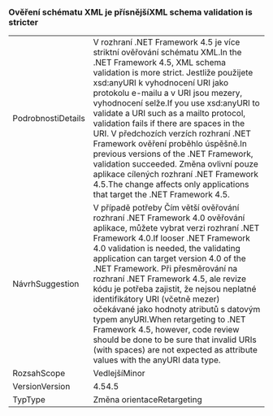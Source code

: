 ### <a name="xml-schema-validation-is-stricter"></a><span data-ttu-id="3c8d0-101">Ověření schématu XML je přísnější</span><span class="sxs-lookup"><span data-stu-id="3c8d0-101">XML schema validation is stricter</span></span>

|   |   |
|---|---|
|<span data-ttu-id="3c8d0-102">Podrobnosti</span><span class="sxs-lookup"><span data-stu-id="3c8d0-102">Details</span></span>|<span data-ttu-id="3c8d0-103">V rozhraní .NET Framework 4.5 je více striktní ověřování schématu XML.</span><span class="sxs-lookup"><span data-stu-id="3c8d0-103">In the .NET Framework 4.5, XML schema validation is more strict.</span></span> <span data-ttu-id="3c8d0-104">Jestliže použijete xsd:anyURI k vyhodnocení URI jako protokolu e-mailu a v URI jsou mezery, vyhodnocení selže.</span><span class="sxs-lookup"><span data-stu-id="3c8d0-104">If you use xsd:anyURI to validate a URI such as a mailto protocol, validation fails if there are spaces in the URI.</span></span> <span data-ttu-id="3c8d0-105">V předchozích verzích rozhraní .NET Framework ověření proběhlo úspěšně.</span><span class="sxs-lookup"><span data-stu-id="3c8d0-105">In previous versions of the .NET Framework, validation succeeded.</span></span> <span data-ttu-id="3c8d0-106">Změna ovlivní pouze aplikace cílených rozhraní .NET Framework 4.5.</span><span class="sxs-lookup"><span data-stu-id="3c8d0-106">The change affects only applications that target the .NET Framework 4.5.</span></span>|
|<span data-ttu-id="3c8d0-107">Návrh</span><span class="sxs-lookup"><span data-stu-id="3c8d0-107">Suggestion</span></span>|<span data-ttu-id="3c8d0-108">V případě potřeby Čím větší ověřování rozhraní .NET Framework 4.0 ověřování aplikace, můžete vybrat verzi rozhraní .NET Framework 4.0.</span><span class="sxs-lookup"><span data-stu-id="3c8d0-108">If looser .NET Framework 4.0 validation is needed, the validating application can target version 4.0 of the .NET Framework.</span></span> <span data-ttu-id="3c8d0-109">Při přesměrování na rozhraní .NET Framework 4.5, ale revize kódu je potřeba zajistit, že nejsou neplatné identifikátory URI (včetně mezer) očekávané jako hodnoty atributů s datovým typem anyURI.</span><span class="sxs-lookup"><span data-stu-id="3c8d0-109">When retargeting to .NET Framework 4.5, however, code review should be done to be sure that invalid URIs (with spaces) are not expected as attribute values with the anyURI data type.</span></span>|
|<span data-ttu-id="3c8d0-110">Rozsah</span><span class="sxs-lookup"><span data-stu-id="3c8d0-110">Scope</span></span>|<span data-ttu-id="3c8d0-111">Vedlejší</span><span class="sxs-lookup"><span data-stu-id="3c8d0-111">Minor</span></span>|
|<span data-ttu-id="3c8d0-112">Version</span><span class="sxs-lookup"><span data-stu-id="3c8d0-112">Version</span></span>|<span data-ttu-id="3c8d0-113">4.5</span><span class="sxs-lookup"><span data-stu-id="3c8d0-113">4.5</span></span>|
|<span data-ttu-id="3c8d0-114">Typ</span><span class="sxs-lookup"><span data-stu-id="3c8d0-114">Type</span></span>|<span data-ttu-id="3c8d0-115">Změna orientace</span><span class="sxs-lookup"><span data-stu-id="3c8d0-115">Retargeting</span></span>|

